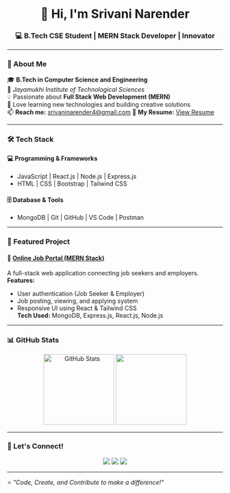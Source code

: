 <!-- Srivani GitHub Profile README -->

<h1 align="center">👋 Hi, I'm Srivani Narender</h1>
<h3 align="center">💻 B.Tech CSE Student | MERN Stack Developer | Innovator</h3>

---

### 🪪 About Me

🎓 **B.Tech in Computer Science and Engineering**  
🏫 *Jayamukhi Institute of Technological Sciences*  
💡 Passionate about **Full Stack Web Development (MERN)**  
🚀 Love learning new technologies and building creative solutions  
📫 **Reach me:** [srivaninarender4@gmail.com](mailto:srivaninarender4@gmail.com)
📄 **My Resume:** [View Resume](./Srivani_Resume.pdf)

---

### 🛠️ Tech Stack

#### 💻 Programming & Frameworks
- JavaScript | React.js | Node.js | Express.js
- HTML | CSS | Bootstrap | Tailwind CSS

#### 🗄️ Database & Tools
- MongoDB | Git | GitHub | VS Code | Postman

---

### 🌟 Featured Project

#### 🔗 [Online Job Portal (MERN Stack)](https://github.com/srivani-git/online_job_portal)
A full-stack web application connecting job seekers and employers.  
**Features:**
- User authentication (Job Seeker & Employer)
- Job posting, viewing, and applying system
- Responsive UI using React & Tailwind CSS  
**Tech Used:** MongoDB, Express.js, React.js, Node.js  

---

### 📊 GitHub Stats

<p align="center">
  <img src="https://github-readme-stats.vercel.app/api?username=srivani-git&show_icons=true&theme=tokyonight" alt="GitHub Stats" height="165">
  <img src="https://github-readme-stats.vercel.app/api/top-langs/?username=srivani-git&layout=compact&theme=tokyonight" height="165">
</p>

---

### 💬 Let's Connect!

<p align="center">
  <a href="mailto:your_email@example.com"><img src="https://img.shields.io/badge/Email-D14836?style=for-the-badge&logo=gmail&logoColor=white"></a>
  <a href="https://github.com/srivani-git"><img src="https://img.shields.io/badge/GitHub-100000?style=for-the-badge&logo=github&logoColor=white"></a>
  <a href="https://www.linkedin.com/"><img src="https://img.shields.io/badge/LinkedIn-0077B5?style=for-the-badge&logo=linkedin&logoColor=white"></a>
</p>

---

⭐ *"Code, Create, and Contribute to make a difference!"*
